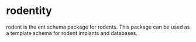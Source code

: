 # rodentity
rodent is the ent schema package for rodents. This package can be used as a template schema for rodent implants and databases.

